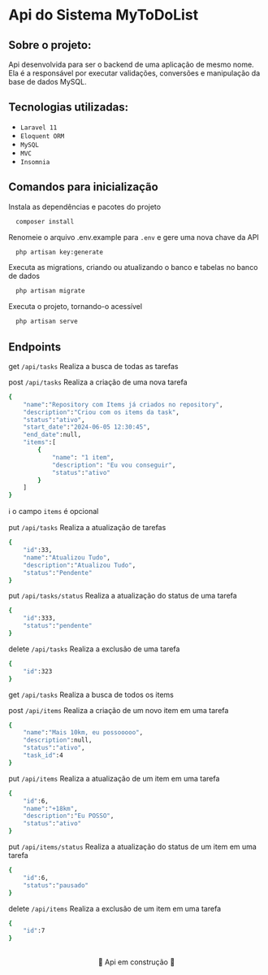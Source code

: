 # Api do Sistema MyToDoList

## Sobre o projeto:

Api desenvolvida para ser o backend de uma aplicação de mesmo nome. Ela é a responsável por executar validações, conversões e manipulação da base de dados MySQL.

## Tecnologias utilizadas: 
- ``Laravel 11``
- ``Eloquent ORM``
- ``MySQL``
- ``MVC``
- ``Insomnia``

## Comandos para inicialização
Instala as dependências e pacotes do projeto
```bash
  composer install
```
Renomeie o arquivo .env.example para ``.env`` e gere uma nova chave da API
```bash
  php artisan key:generate
```
Executa as migrations, criando ou atualizando o banco e tabelas no banco de dados 
```bash
  php artisan migrate
```
Executa o projeto, tornando-o acessível
```bash
  php artisan serve
```

## Endpoints
get ``/api/tasks`` Realiza a busca de todas as tarefas

post ``/api/tasks`` Realiza a criação de uma nova tarefa
```bash
{
	"name":"Repository com Items já criados no repository",
	"description":"Criou com os items da task",
	"status":"ativo",
	"start_date":"2024-06-05 12:30:45",
	"end_date":null,
	"items":[
		{
            "name": "1 item",
            "description": "Eu vou conseguir",
            "status":"ativo"
		}
	]
}
```

ℹ️ o campo ``items`` é opcional

put ``/api/tasks`` Realiza a atualização de tarefas
```bash
{
	"id":33,
	"name":"Atualizou Tudo",
	"description":"Atualizou Tudo",
	"status":"Pendente"
}
```

put ``/api/tasks/status`` Realiza a atualização do status de uma tarefa
```bash
{
	"id":333,
	"status":"pendente"
}
```

delete ``/api/tasks`` Realiza a exclusão de uma tarefa
```bash
{
	"id":323
}
```

get ``/api/tasks`` Realiza a busca de todos os items

post ``/api/items`` Realiza a criação de um novo item em uma tarefa
```bash
{
	"name":"Mais 10km, eu possooooo",
	"description":null,
	"status":"ativo",
	"task_id":4
}
```

put ``/api/items`` Realiza a atualização de um item em uma tarefa
```bash
{
	"id":6,
	"name":"+18km",
	"description":"Eu POSSO",
	"status":"ativo"
}
```

put ``/api/items/status`` Realiza a atualização do status de um item em uma tarefa
```bash
{
	"id":6,
	"status":"pausado"
}
```

delete ``/api/items`` Realiza a exclusão de um item em uma tarefa
```bash
{
	"id":7
}
```

## 

<p align='center'>🚧 Api em construção 🚧
